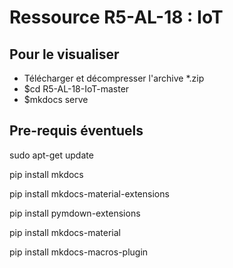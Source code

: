 # Ressource R5-AL-18 : IoT 

## Pour le visualiser

* Télécharger et décompresser l'archive *.zip
* $cd R5-AL-18-IoT-master
* $mkdocs serve

## Pre-requis éventuels

sudo apt-get update

pip install mkdocs

pip install mkdocs-material-extensions

pip install pymdown-extensions

pip install mkdocs-material

pip install mkdocs-macros-plugin


